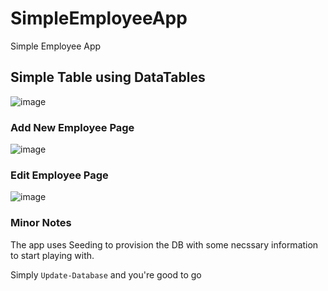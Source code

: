 # SimpleEmployeeApp
 Simple Employee App

## Simple Table using DataTables
![image](https://user-images.githubusercontent.com/11879769/209887919-cc9282cb-34bb-4044-901b-729b816fcf71.png)

### Add New Employee Page
![image](https://user-images.githubusercontent.com/11879769/209891214-adb238b6-bbe6-4c25-9aa5-4af307b7cc5b.png)

### Edit Employee Page
![image](https://user-images.githubusercontent.com/11879769/209891243-ebf5d844-4ec4-4826-9adc-c51c8eeee5c1.png)


### Minor Notes

The app uses Seeding to provision the DB with some necssary information to start playing with.

Simply `Update-Database` and you're good to go

